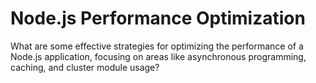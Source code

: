 # Node.js Performance Optimization

What are some effective strategies for optimizing the performance of a Node.js application, focusing on areas like asynchronous programming, caching, and cluster module usage?